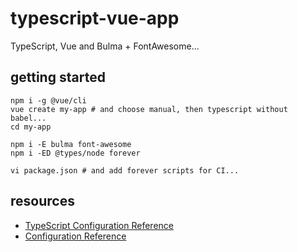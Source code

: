 # typescript-vue-app
TypeScript, Vue and Bulma + FontAwesome...

## getting started

```
npm i -g @vue/cli
vue create my-app # and choose manual, then typescript without babel...
cd my-app

npm i -E bulma font-awesome
npm i -ED @types/node forever

vi package.json # and add forever scripts for CI...
```

## resources

* [TypeScript Configuration Reference](https://ru.vuejs.org/v2/guide/typescript.html)
* [Configuration Reference](https://cli.vuejs.org/config/)
